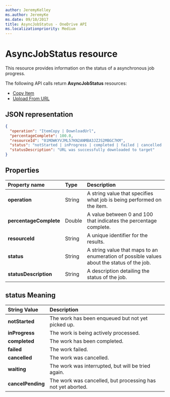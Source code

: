 ```yaml
---
author: JeremyKelley
ms.author: JeremyKe
ms.date: 09/10/2017
title: AsyncJobStatus - OneDrive API
ms.localizationpriority: Medium
---
```

# AsyncJobStatus resource

This resource provides information on the status of a asynchronous job progress.

The following API calls return **AsyncJobStatus** resources:

* [Copy Item](../api/driveitem_copy.md)
* [Upload From URL](../api/driveitem_upload_url.md)

## JSON representation

<!-- { "blockType": "resource", "@type": "microsoft.graph.asyncJobStatus", "@type.aka": "microsoft.graph.asyncOperationStatus", "optionalProperties": [ "operation", "resourceId", "statusDescription"] } -->

```json
{
  "operation": "ItemCopy | DownloadUrl",
  "percentageComplete": 100.0,
  "resourceId": "01MOWKYVJML57KN2ANMBA3JZJS2MBGC7KM",
  "status": "notStarted | inProgress | completed | failed | cancelled | waiting | cancelPending",
  "statusDescription": "URL was successfully downloaded to target"
}
```

## Properties

| Property name          | Type   | Description
|:-----------------------|:-------|:-------------------------------------------
| **operation**          | String | A string value that specifies what job is being performed on the item.
| **percentageComplete** | Double | A value between 0 and 100 that indicates the percentage complete.
| **resourceId**         | String | A unique identifier for the results.
| **status**             | String | A string value that maps to an enumeration of possible values about the status of the job.
| **statusDescription**  | String | A description detailing the status of the job.

## status Meaning

| String Value           | Description
|:-----------------------|:-------------------------------------------
| **notStarted**         | The work has been enqueued but not yet picked up.
| **inProgress**         | The work is being actively processed.
| **completed**          | The work has been completed.
| **failed**             | The work failed.
| **cancelled**          | The work was cancelled.
| **waiting**            | The work was interrupted, but will be tried again.
| **cancelPending**      | The work was cancelled, but processing has not yet aborted.

<!-- {
  "type": "#page.annotation",
  "description": "AsyncJobResource provides details about how to poll for an async completion.",
  "keywords": "async,job status,async status,copy,upload from url",
  "section": "documentation",
  "suppressions": [
    "Warning: /resources/asyncJobStatus.md:
      Found potential enums in resource example that weren't defined in a table:(ItemCopy,DownloadUrl) are in resource, but () are in table",
    "Warning: /resources/asyncJobStatus.md:
      Found potential enums in resource example that weren't defined in a table:(notStarted,inProgress,completed,updating,failed,deletePending,deleteFailed,waiting) are in resource, but () are in table"
  ]
} -->
